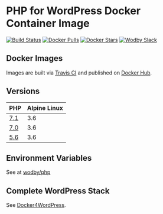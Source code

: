 # PHP for WordPress Docker Container Image

[![Build Status](https://travis-ci.org/wodby/wordpress-php.svg?branch=master)](https://travis-ci.org/wodby/wordpress-php)
[![Docker Pulls](https://img.shields.io/docker/pulls/wodby/wordpress-php.svg)](https://hub.docker.com/r/wodby/wordpress-php)
[![Docker Stars](https://img.shields.io/docker/stars/wodby/wordpress-php.svg)](https://hub.docker.com/r/wodby/wordpress-php)
[![Wodby Slack](http://slack.wodby.com/badge.svg)](http://slack.wodby.com)

## Docker Images

Images are built via [Travis CI](https://travis-ci.org/wodby/wordpress-php) and published on [Docker Hub](https://hub.docker.com/r/wodby/wordpress-php). 

## Versions

| PHP                                                                  | Alpine Linux |
| -------------------------------------------------------------------- | ------------ |
| [7.1](https://github.com/wodby/wordpress-php/tree/master/Dockerfile) | 3.6          |
| [7.0](https://github.com/wodby/wordpress-php/tree/master/Dockerfile) | 3.6          |
| [5.6](https://github.com/wodby/wordpress-php/tree/master/Dockerfile) | 3.6          |

## Environment Variables

See at [wodby/php](https://github.com/wodby/php)

## Complete WordPress Stack

See [Docker4WordPress](https://github.com/wodby/docker4wordpress).